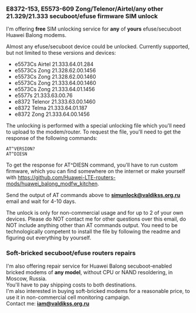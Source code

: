 ### E8372-153, E5573-609 Zong/Telenor/Airtel/any other 21.329/21.333 secuboot/efuse firmware SIM unlock

I'm offering **free** SIM unlocking service for **any** of **yours** efuse/secuboot Huawei Balong modems.

Almost any efuse/secuboot device could be unlocked. Currently supported, but not limited to these versions and devices:

* e5573Cs Airtel 21.333.64.01.284
* e5573Cs Zong 21.328.62.00.1456
* e5573Cs Zong 21.328.62.00.1460
* e5573Cs Zong 21.333.64.00.1460
* e5573Cs Zong 21.333.64.01.1456
* e5577s 21.333.63.00.76
* e8372 Telenor 21.333.63.00.1460
* e8372 Telma 21.333.64.01.187
* e8372 Zong 21.333.64.00.1456

The unlocking is performed with a special unlocking file which you'll need to upload to the modem/router. To request the file, you'll need to get the response of the following commands:

```
AT^VERSION?
AT^DIESN
```

To get the response for AT^DIESN command, you'll have to run custom firmware, which you can find somewhere on the internet or make yourself with https://github.com/Huawei-LTE-routers-mods/huawei_balong_modfw_kitchen.

Send the output of AT commands above to **simunlock@valdikss.org.ru** email and wait for 4-10 days.

The unlock is only for non-commercial usage and for up to 2 of your own devices. Please do NOT contact me for other questions over this email, do NOT include anything other than AT commands output. You need to be technologically competent to install the file by following the readme and figuring out everything by yourself.



### Soft-bricked secuboot/efuse routers repairs

I'm also offering repair service for Huawei Balong secuboot-enabled bricked modems of **any model**, without CPU or NAND resoldering, in Moscow, Russia.  
You'll have to pay shipping costs to both destinations.  
I'm also interested in buying soft-bricked modems for a reasonable price, to use it in non-commercial cell monitoring campaign.  
Contact me: **iam@valdikss.org.ru**
